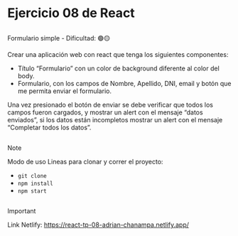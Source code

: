 # Ejercicio 08 de React

##
Formulario simple - Dificultad:  🟢🟡

 Crear una aplicación web con react que tenga los siguientes componentes:
- Título “Formulario” con un color de background diferente al color del body.
- Formulario, con los campos de Nombre, Apellido, DNI, email y botón que me permita enviar el formulario.

Una vez presionado el botón de enviar se debe verificar que todos los campos fueron cargados, y mostrar un alert con el mensaje “datos enviados”, si los datos están incompletos mostrar un alert con el mensaje “Completar todos los datos”.

##


>[!NOTE]
Modo de uso
Lineas para clonar y correr el proyecto:

- `git clone`
- `npm install`
- `npm start`

##
 >[!IMPORTANT]
Link Netlify:
https://react-tp-08-adrian-chanampa.netlify.app/

